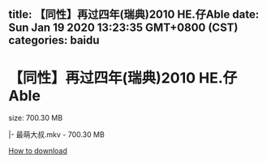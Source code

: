 
title: 【同性】再过四年(瑞典)2010 HE.仔Able
date: Sun Jan 19 2020 13:23:35 GMT+0800 (CST)    
categories: baidu
---

# 【同性】再过四年(瑞典)2010 HE.仔Able
size: 700.30 MB
 
 
|- 最萌大叔.mkv - 700.30 MB

[How to download](https://bpcam.bemobtrk.com/go/2ceec3aa-1ca2-46d6-b9ff-aaa5c184517c?jno=545)